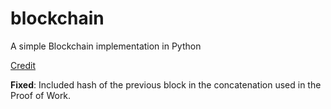 # blockchain
A simple Blockchain implementation in Python

[Credit](https://hackernoon.com/learn-blockchains-by-building-one-117428612f46)

**Fixed**:  Included hash of the previous block in the concatenation used in the Proof of Work.